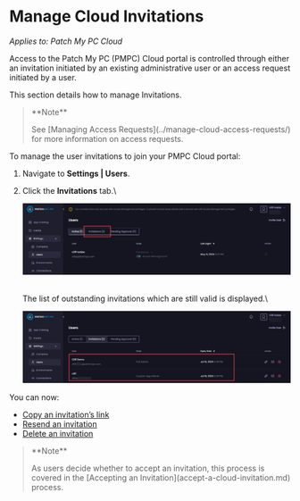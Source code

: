 # Manage Cloud Invitations

_Applies to: Patch My PC Cloud_

Access to the Patch My PC (PMPC) Cloud portal is controlled through either an invitation initiated by an existing administrative user or an access request initiated by a user.

This section details how to manage Invitations.

> \*\*Note\*\*
>
> See \[Managing Access Requests]\(../manage-cloud-access-requests/) for more information on access requests.

To manage the user invitations to join your PMPC Cloud portal:

1. Navigate to **Settings | Users**.
2.  Click the **Invitations** tab.\\

    ![Clicking the "Invitations" tab on the "Users" screen](/_images/image-(1390).png)

    \
    The list of outstanding invitations which are still valid is displayed.\\

    ![List of outstanding, valid invitations](/_images/image-(1391).png)

You can now:

* [Copy an invitation’s link](copy-a-cloud-invitations-link.md)
* [Resend an invitation](resend-a-cloud-invitation.md)
* [Delete an invitation](delete-a-cloud-invitation.md)

> \*\*Note\*\*
>
> As users decide whether to accept an invitation, this process is covered in the \[Accepting an Invitation]\(accept-a-cloud-invitation.md) process.